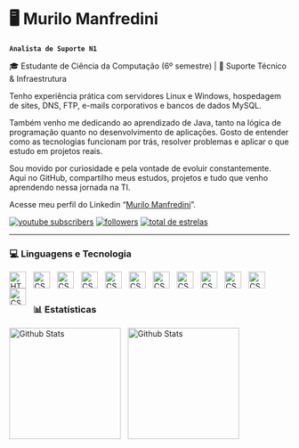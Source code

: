 # 🖥 Murilo Manfredini

**`Analista de Suporte N1`**

🎓 Estudante de Ciência da Computação (6º semestre) | 💼 Suporte Técnico & Infraestrutura

Tenho experiência prática com servidores Linux e Windows, hospedagem de sites, DNS, FTP, e-mails corporativos e bancos de dados MySQL.

Também venho me dedicando ao aprendizado de Java, tanto na lógica de programação quanto no desenvolvimento de aplicações. Gosto de entender como as tecnologias funcionam por trás, resolver problemas e aplicar o que estudo em projetos reais.

Sou movido por curiosidade e pela vontade de evoluir constantemente. Aqui no GitHub, compartilho meus estudos, projetos e tudo que venho aprendendo nessa jornada na TI.

Acesse meu perfil do Linkedin “[Murilo Manfredini](www.linkedin.com/in/murilo-manfredini-160879240)”.

<p align="left">
      <a href="https://www.youtube.com/c/fknight?sub_confirmation=1">
         <img alt="youtube subscribers" title="Subscribe to my YouTube channel" src="https://custom-icon-badges.demolab.com/youtube/channel/subscribers/UC2WHjPDvbE6O328n17ZGcfg?color=%23E05D44&label=SUBSCRIBE&logo=instagram&logoColor=white&style=for-the-badge&labelColor=CE4630"/></a>  
      <a href="https://github.com/murilomanfredini1?tab=followers">
         <img alt="followers" title="Siga-me no Github" src="https://custom-icon-badges.demolab.com/github/followers/murilomanfredini1?color=236ad3&labelColor=1155ba&style=for-the-badge&logo=github&label=Seguidores&logoColor=white"/></a>
      <a href="https://github.com/murilomanfredini1?tab=repositories&sort=stargazers">
         <img alt="total de estrelas" title="Total de estrelas no GitHub" src="https://custom-icon-badges.demolab.com/github/stars/murilomanfredini1?color=55960c&style=for-the-badge&labelColor=488207&logo=star&label=estrelas"/></a>
   </p> 

   ---

   ### 💻 Linguagens e Tecnologia

   
<img 
    align="left"
    alt="HTML"
    title="HTML"
    width="30px"
    style="padding-right: 10px;"
    src="https://cdn.jsdelivr.net/gh/devicons/devicon@latest/icons/html5/html5-original.svg" 
/>


<img 
    align="left"
    alt="CSS"
    title="CSS"
    width="30px"
    style="padding-right: 10px;"
    src="https://cdn.jsdelivr.net/gh/devicons/devicon@latest/icons/css3/css3-original.svg" 
/>


<img 
    align="left"
    alt="CSS"
    title="CSS"
    width="30px"
    style="padding-right: 10px;"
    src="https://cdn.jsdelivr.net/gh/devicons/devicon@latest/icons/javascript/javascript-original.svg" 
/>


<img 
    align="left"
    alt="CSS"
    title="CSS"
    width="30px"
    style="padding-right: 10px;"
    src="https://cdn.jsdelivr.net/gh/devicons/devicon@latest/icons/java/java-original.svg" 
/>


<img 
    align="left"
    alt="CSS"
    title="CSS"
    width="30px"
    style="padding-right: 10px;"
    src="https://cdn.jsdelivr.net/gh/devicons/devicon@latest/icons/python/python-original.svg" 
/>


<img 
    align="left"
    alt="CSS"
    title="CSS"
    width="30px"
    style="padding-right: 10px;"
    src="https://cdn.jsdelivr.net/gh/devicons/devicon@latest/icons/linux/linux-original.svg" 
/>


<img 
    align="left"
    alt="CSS"
    title="CSS"
    width="30px"
    style="padding-right: 10px;"
    src="https://cdn.jsdelivr.net/gh/devicons/devicon@latest/icons/windows11/windows11-original.svg" 
/>


<img 
    align="left"
    alt="CSS"
    title="CSS"
    width="30px"
    style="padding-right: 10px;"
    src="https://cdn.jsdelivr.net/gh/devicons/devicon@latest/icons/mysql/mysql-original-wordmark.svg" 
/>


<img 
    align="left"
    alt="CSS"
    title="CSS"
    width="30px"
    style="padding-right: 10px;"
    src="https://cdn.jsdelivr.net/gh/devicons/devicon@latest/icons/php/php-original.svg" 
/>


<img 
    align="left"
    alt="CSS"
    title="CSS"
    width="30px"
    style="padding-right: 10px;"
    src="https://cdn.jsdelivr.net/gh/devicons/devicon@latest/icons/salesforce/salesforce-original.svg" 
/>


<img 
    align="left"
    alt="CSS"
    title="CSS"
    width="30px"
    style="padding-right: 10px;"
    src="https://cdn.jsdelivr.net/gh/devicons/devicon@latest/icons/wordpress/wordpress-plain.svg" 
/>


<img 
    align="left"
    alt="CSS"
    title="CSS"
    width="30px"
    style="padding-right: 10px;"
    src="https://cdn.jsdelivr.net/gh/devicons/devicon@latest/icons/slack/slack-original.svg" 
/>

<br/>
<br/>

### 📊 Estatísticas

<img 
    align="left"
    alt="Github Stats"
    height="200"
    style="padding-right: 10px;"
    src="https://github-readme-stats.vercel.app/api?username=murilomanfredini1&show_icons=true&theme=tokyonight&locale=pt-br"
/>

<img 
    align="left"
    alt="Github Stats"
    height="200"
    style="padding-right: 10px;"
    src="https://github-readme-stats.vercel.app/api/top-langs/?username=murilomanfredini&theme=tokyonight&layout=compact&custom_title=Tecnologias&langs_count=9"
/>



          
          
          
          
          
          
          
          
          

          
          

